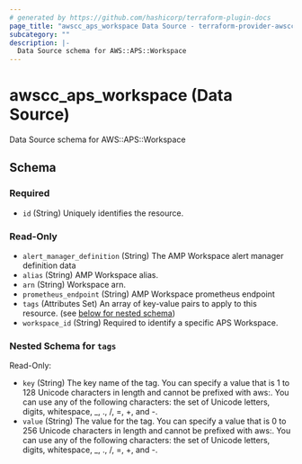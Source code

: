 ```yaml
---
# generated by https://github.com/hashicorp/terraform-plugin-docs
page_title: "awscc_aps_workspace Data Source - terraform-provider-awscc"
subcategory: ""
description: |-
  Data Source schema for AWS::APS::Workspace
---
```


# awscc_aps_workspace (Data Source)

Data Source schema for AWS::APS::Workspace



<!-- schema generated by tfplugindocs -->
## Schema

### Required

- `id` (String) Uniquely identifies the resource.

### Read-Only

- `alert_manager_definition` (String) The AMP Workspace alert manager definition data
- `alias` (String) AMP Workspace alias.
- `arn` (String) Workspace arn.
- `prometheus_endpoint` (String) AMP Workspace prometheus endpoint
- `tags` (Attributes Set) An array of key-value pairs to apply to this resource. (see [below for nested schema](#nestedatt--tags))
- `workspace_id` (String) Required to identify a specific APS Workspace.

<a id="nestedatt--tags"></a>
### Nested Schema for `tags`

Read-Only:

- `key` (String) The key name of the tag. You can specify a value that is 1 to 128 Unicode characters in length and cannot be prefixed with aws:. You can use any of the following characters: the set of Unicode letters, digits, whitespace, _, ., /, =, +, and -.
- `value` (String) The value for the tag. You can specify a value that is 0 to 256 Unicode characters in length and cannot be prefixed with aws:. You can use any of the following characters: the set of Unicode letters, digits, whitespace, _, ., /, =, +, and -.


